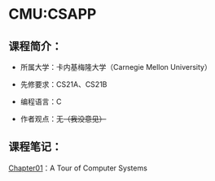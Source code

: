 # CMU:CSAPP

## 课程简介：

- 所属大学：卡内基梅隆大学（Carnegie Mellon University）

- 先修要求：CS21A、CS21B

- 编程语言：C

- 作者观点：无~~（我没意见）~~

## 课程笔记：

[Chapter01](https://lh314-pku.github.io/notes/CMU_CSAPP/Chapter01)：A Tour of Computer Systems


